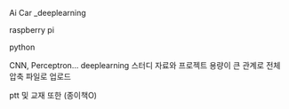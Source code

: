 Ai Car _deeplearning

raspberry pi

python

CNN, Perceptron... deeplearning
스터디 자료와 프로젝트 용량이 큰 관계로 전체 압축 파일로 업로드

ptt 및 교재 또한 (종이책O)
